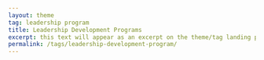 ```yaml
---
layout: theme
tag: leadership program
title: Leadership Development Programs
excerpt: this text will appear as an excerpt on the theme/tag landing page
permalink: /tags/leadership-development-program/
---
```

